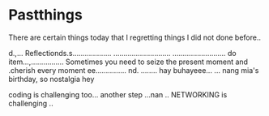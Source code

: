 # Pastthings

There are certain things today that I regretting things I did not done before..

d.,...
Reflectionds.s...................
............................
..........................
do item...,................
Sometimes you need to seize the present moment and .cherish every moment ee...............
nd.
........
hay buhayeee...
...
nang mia's birthday, so nostalgia
hey

coding is challenging too...
another step ...nan
..
NETWORKING is challenging 
..